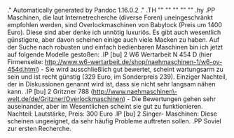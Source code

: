 .\" Automatically generated by Pandoc 1.16.0.2
.\"
.TH "" "" "" "" ""
.hy
.PP
Maschinen, die laut Internetrecherche (diverse Foren) uneingeschränkt
empfohlen werden, sind Overlockmaschinen von Babylock (Preis um 1400
Euro).
Diese sind aber denke ich unnötig luxuriös.
Es gibt auch wesentlich günstigere, aber davon scheinen einige auch
viele Macken zu haben.
Auf der Suche nach robusten und einfach bedienbaren Maschinen bin ich
jetzt auf folgende Modelle gestoßen:
.IP \[bu] 2
W6 Wertarbeit N 454 D (hier Firmenseite:
<http://www.w6-wertarbeit.de/shop/naehmaschinen-1/w6-ov-454d.html>) \-
Sie wird ausschließlich gut bewertet, scheint wartungsarm zu sein und
ist recht günstig (329 Euro, im Sonderpreis 239).
Einziger Nachteil, der in Diskussionen genannt wird ist, dass sie nicht
sehr langsam nähen kann.
.IP \[bu] 2
Gritzner 788
(http://www.naehmaschinen\-welt.de/de/Gritzner/Overlockmaschinen) \- Die
Bewertungen gehen sehr auseinander, aber im Wesentlichen scheint sie gut
zu funktionieren.
Nachteil: Lautstärke, Preis: 300 Euro
.IP \[bu] 2
Singer\- Maschinen: Diese scheinen ungeeignet, da sehr häufig Probleme
auftreten sollen.
.PP
Soviel zur ersten Recherche.
